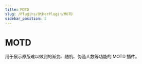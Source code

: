 ```yaml
---
title: MOTD
slug: /Plugins/OtherPlugin/MOTD
sidebar_position: 5
---
```


# MOTD

用于展示原版难以做到的渐变、随机、伪造人数等功能的 MOTD 插件。

